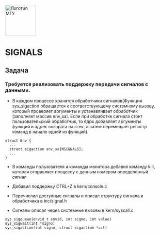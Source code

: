 <img src="https://static.tildacdn.com/tild3333-3362-4731-a261-323535333532/_.svg"  alt="Логотип МГУ" height="100" />

# SIGNALS

## Задача 
### Требуется реализовать поддержку передачи сигналов с данными. 




* В каждом процессе хранятся обработчики сигналов(Функция sys_sigaction обращается к соответствующему системному вызову, который проверяет аргументы и устанавливает обработчик (заполняет массив env_sa). Если при обработке сигнала стоит пользовательский обработчик, то ядро добавляет аргументы функций и адрес возврата на стек, а затем перемещает регистр команд в начало одной из функций).
```
struct Env {
  ...
  struct sigaction env_sa[NSIGNALS];
  ...
}
```


* В команды пользователя и команды монитора добавил команду kill, которая отправляет процессу с данным номером определенный сигнал


* Добавил поддержку CTRL+Z в kern/console.c

* Перечислил доступные сигналы и описал структуру сигнала и обработчика в inc/signal.h

* Сигналы описал через системные вызовы в kern/syscall.c

```
sys_sigqueue(envid_t envid, int signo, int value)
sys_sigwait(int *signo)
sys_sigaction(int signo, struct sigaction *act)
```